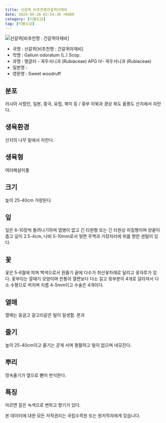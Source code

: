 ```yaml
---
title: 선갈퀴_비추천명건갈퀴아재비
date: 2024-04-26 02:54:30 +0800
category: [식물도감]
tag: [식물도감]
---
```




![선갈퀴[비추천명 : 건갈퀴아재비]](/fileUpload/plants/basic/Rubiaceae/Asperula/17986/1_th2.JPG)
- 국명 : 선갈퀴[비추천명 : 건갈퀴아재비]
- 학명 : Galium odoratum (L.) Scop.
- 과명 : 앵글러 - 꼭두서니과 (Rubiaceae) APG Ⅳ- 꼭두서니과 (Rubiaceae)
- 일본명 : 
- 영문명 : Sweet woodruff


## 분포
러시아 사할린, 일본, 중국, 유럽, 북미 등 / 중부 이북과 경상 북도 울릉도 산지에서 자란다.
## 생육환경
산지의 나무 밑에서 자란다.
## 생육형
여러해살이풀
## 크기
높이 25-40cm 가량된다.
## 잎
잎은 6-10장씩 돌려나기하며 엽병이 없고 긴 타원형 또는 긴 타원상 피침형이며 양끝이 좁고 길이 2.5-4cm, 나비 5-10mm로서 뒷면 주맥과 가장자리에 위를 향한 센털이 있다.
## 꽃
꽃은 5-6월에 피며 백색으로서 원줄기 끝에 다수가 취산꽃차례로 달리고 꽃자루가 있다. 꽃부리는 깔때기 모양이며 판통이 열편보다 다소 길고 윗부분이 4개로 갈라져서 다소 수평으로 퍼지며 지름 4-5mm이고 수술은 4개이다.
## 열매
열매는 둥글고 갈고리같은 털이 밀생함. 분과
## 줄기
높이 25-40cm이고 줄기는 곧게 서며 평활하고 털이 없으며 네모진다.
## 뿌리
땅속줄기가 옆으로 뻗어 번식한다.
## 특징
마르면 짙은 녹색으로 변하고 향기가 있다.






본 데이터에 대한 모든 저작권리는 국립수목원 또는 원저작자에게 있습니다.

